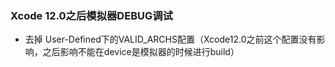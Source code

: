 ### Xcode 12.0之后模拟器DEBUG调试
  - 去掉 User-Defined下的VALID_ARCHS配置（Xcode12.0之前这个配置没有影响，之后影响不能在device是模拟器的时候进行build）
